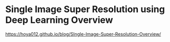 # Single Image Super Resolution using Deep Learning Overview
https://hoya012.github.io/blog/SIngle-Image-Super-Resolution-Overview/
